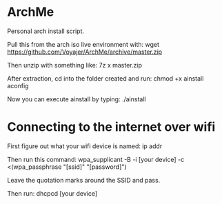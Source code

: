 # ArchMe
Personal arch install script.

Pull this from the arch iso live environment with:
wget https://github.com/Voyajer/ArchMe/archive/master.zip

Then unzip with something like:
7z x master.zip

After extraction, cd into the folder created and run:
chmod +x ainstall aconfig

Now you can execute ainstall by typing:
./ainstall

# Connecting to the internet over wifi

First figure out what your wifi device is named:
ip addr

Then run this command:
wpa_supplicant -B -i [your device] -c <(wpa_passphrase "[ssid]" "[password]")

Leave the quotation marks around the SSID and pass.

Then run:
dhcpcd [your device]
